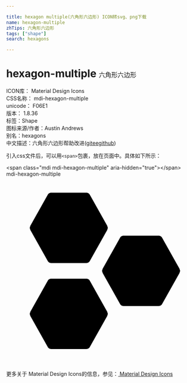```yaml
---

title: hexagon multiple(六角形六边形) ICON转svg、png下载
name: hexagon-multiple
zhTips: 六角形六边形
tags: ["shape"]
search: hexagons

---
```


# hexagon-multiple  <small style="font-size: 60%;font-weight: 100">六角形六边形</small>


<div class="detail-page">
<p>
<span>
ICON库：
<span class="badge-secondary badge">Material Design Icons</span> 
</span>
<br/>
<span>
CSS名称：
<span class="badge-secondary badge">mdi-hexagon-multiple</span> 
</span>
<br/>
<span>
unicode：
<span class="badge-secondary badge">F06E1</span> 
<copy-btn content='F06E1' btn-title=""></copy-btn>
<copy-btn :content='String.fromCodePoint(parseInt("F06E1", 16))' btn-title="复制U"></copy-btn>
</span>
<br/>
<span>
版本：
<span class="badge-secondary badge">1.8.36</span> 
</span><br/><span>标签：<span class="badge-light badge"><router-link to="/tags/shape.html">Shape</router-link></span></span>
<br/>
<span>图标来源/作者：<span class="badge-light badge">Austin Andrews</span></span> 
<br/>
<span>别名：<span class="badge-light badge">hexagons</span></span><br/><span class="zh-detail">中文描述：<span class="badge-primary badge">六角形六边形</span><span class="help-link"><span>帮助改进</span>(<a href="https://gitee.com/liuwave/icon-helper/edit/master/json/material/hexagon-multiple.json" target="_blank" rel="noopener noreferrer">gitee</a><a href="https://github.com/liuwave/icon-helper/edit/master/json/material/hexagon-multiple.json" target="_blank" rel="noopener noreferrer">github</a></span>)</span><br/>
</p>
</div>
<div class="alert alert-dark">
  <i class="mdi mdi-hexagon-multiple mdi-48px"></i>
  <i class="mdi mdi-hexagon-multiple mdi-36px"></i>
  <i class="mdi mdi-hexagon-multiple mdi-24px"></i>
  <i class="mdi mdi-hexagon-multiple mdi-18px"></i>
</div>
<div>
  <p>引入css文件后，可以用<code>&lt;span&gt;</code>包裹，放在页面中。具体如下所示：    
  </p>
  <div class="alert alert-primary" style="font-size: 14px">
    &lt;span class="mdi mdi-hexagon-multiple" aria-hidden="true"&gt;&lt;/span&gt;
    <copy-btn content='<span class="mdi mdi-hexagon-multiple" aria-hidden="true"></span>'></copy-btn>
  </div>
  <div class="alert alert-secondary">
    <i class="mdi mdi-hexagon-multiple"
    style="font-size: 24px"
    aria-hidden="true"></i> mdi-hexagon-multiple
    <copy-btn content="mdi-hexagon-multiple" btn-title="复制图标名称"></copy-btn>
  </div>
</div>
<div id="svg" class="svg-wrap">
<svg xmlns="http://www.w3.org/2000/svg" viewBox="0 0 24 24"><path d="M10.25,2C10.44,2 10.61,2.11 10.69,2.26L12.91,6.22L13,6.5L12.91,6.78L10.69,10.74C10.61,10.89 10.44,11 10.25,11H5.75C5.56,11 5.39,10.89 5.31,10.74L3.09,6.78L3,6.5L3.09,6.22L5.31,2.26C5.39,2.11 5.56,2 5.75,2H10.25M10.25,13C10.44,13 10.61,13.11 10.69,13.26L12.91,17.22L13,17.5L12.91,17.78L10.69,21.74C10.61,21.89 10.44,22 10.25,22H5.75C5.56,22 5.39,21.89 5.31,21.74L3.09,17.78L3,17.5L3.09,17.22L5.31,13.26C5.39,13.11 5.56,13 5.75,13H10.25M19.5,7.5C19.69,7.5 19.86,7.61 19.94,7.76L22.16,11.72L22.25,12L22.16,12.28L19.94,16.24C19.86,16.39 19.69,16.5 19.5,16.5H15C14.81,16.5 14.64,16.39 14.56,16.24L12.34,12.28L12.25,12L12.34,11.72L14.56,7.76C14.64,7.61 14.81,7.5 15,7.5H19.5Z" /></svg>
</div>
<detail full-name='mdi-hexagon-multiple'></detail>
    
<div><p>更多关于 Material Design Icons的信息，参见：<a target="_blank" href="https://iconhelper.cn/material.html"> Material Design Icons</a>
</p></div>
